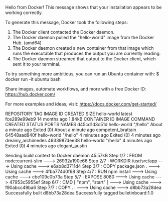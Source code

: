 
Hello from Docker!
This message shows that your installation appears to be working correctly.

To generate this message, Docker took the following steps:
 1. The Docker client contacted the Docker daemon.
 2. The Docker daemon pulled the "hello-world" image from the Docker Hub.
    (amd64)
 3. The Docker daemon created a new container from that image which runs the
    executable that produces the output you are currently reading.
 4. The Docker daemon streamed that output to the Docker client, which sent it
    to your terminal.

To try something more ambitious, you can run an Ubuntu container with:
 $ docker run -it ubuntu bash

Share images, automate workflows, and more with a free Docker ID:
 https://hub.docker.com/

For more examples and ideas, visit:
 https://docs.docker.com/get-started/

REPOSITORY          TAG                 IMAGE ID            CREATED             SIZE
hello-world         latest              fce289e99eb9        14 months ago       1.84kB
CONTAINER ID        IMAGE               COMMAND             CREATED              STATUS                          PORTS               NAMES
d45cd1d3c51d        hello-world         "/hello"            About a minute ago   Exited (0) About a minute ago                       competent_brattain
64548aad840f        hello-world         "/hello"            4 minutes ago        Exited (0) 4 minutes ago                            dreamy_archimedes
4933987dee38        hello-world         "/hello"            4 minutes ago        Exited (0) 4 minutes ago                            elegant_austin

Sending build context to Docker daemon  45.57kB
Step 1/7 : FROM node:current-slim
 ---> 26932a190e66
Step 2/7 : WORKDIR /usr/src/app
 ---> Using cache
 ---> e6ab8d3711d4
Step 3/7 : COPY package.json .
 ---> Using cache
 ---> 4fba774d0f68
Step 4/7 : RUN npm install
 ---> Using cache
 ---> cbe109c0b73a
Step 5/7 : EXPOSE 8080
 ---> Using cache
 ---> 47953c5955ef
Step 6/7 : CMD [ "npm", "start" ]
 ---> Using cache
 ---> f90abcc49ba6
Step 7/7 : COPY . .
 ---> Using cache
 ---> d8bb73a28dea
Successfully built d8bb73a28dea
Successfully tagged bulletinboard:1.0
